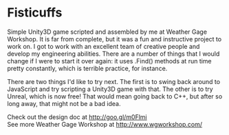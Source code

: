 # Fisticuffs

Simple Unity3D game scripted and assembled by me at Weather Gage Workshop. It is far from complete, but it was a fun and instructive project to work on. I got to work with an excellent team of creative people and develop my engineering abilities. There are a number of things that I would change if I were to start it over again: it uses .Find() methods at run time pretty constantly, which is terrible practice, for instance.

There are two things I'd like to try next. The first is to swing back around to JavaScript and try scripting a Unity3D game with that. The other is to try Unreal, which is now free! That would mean going back to C++, but after so long away, that might not be a bad idea.

Check out the design doc at http://goo.gl/m0Flmi<br />
See more Weather Gage Workshop at http://www.wgworkshop.com/
